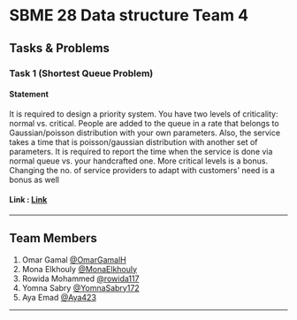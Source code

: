 # SBME 28 Data structure Team 4 

## Tasks & Problems 

### Task 1 (Shortest Queue Problem)

#### Statement 
It is required to design a priority system. You have two levels of criticality: normal vs. critical. People are added to the queue in a rate that belongs to Gaussian/poisson distribution with your own parameters. Also, the service takes a time that is poisson/gaussian distribution with another set of parameters. It is required to report the time when the service is done via normal queue vs. your handcrafted one. More critical levels is a bonus. Changing the no. of service providers to adapt with customers' need is a bonus as well
#### Link : [Link](https://github.com/OmarGamalH/SBME_DS_Projects/tree/main/Task%201%20(Shortest%20Queue%20Task))
------
## Team Members
1. Omar Gamal [@OmarGamalH](https://github.com/OmarGamalH/)
2. Mona Elkhouly [@MonaElkhouly](https://github.com/MonaElkhouly)
3. Rowida Mohammed [@rowida117](https://github.com/rowida117)
4. Yomna Sabry [@YomnaSabry172](https://github.com/YomnaSabry172)
5. Aya Emad [@Aya423](https://github.com/Aya423)

------

